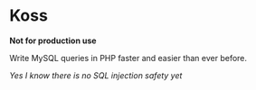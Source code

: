 # Koss

**Not for production use**

Write MySQL queries in PHP faster and easier than ever before.

*Yes I know there is no SQL injection safety yet*
